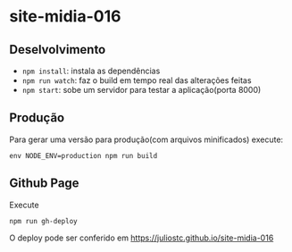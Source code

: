 # site-midia-016

## Deselvolvimento
* `npm install`: instala as dependências
* `npm run watch`: faz o build em tempo real das alterações feitas
* `npm start`: sobe um servidor para testar a aplicação(porta 8000)

## Produção
Para gerar uma versão para produção(com arquivos minificados) execute:
```
env NODE_ENV=production npm run build
```

## Github Page
Execute
```
npm run gh-deploy
```
O deploy pode ser conferido em https://juliostc.github.io/site-midia-016
